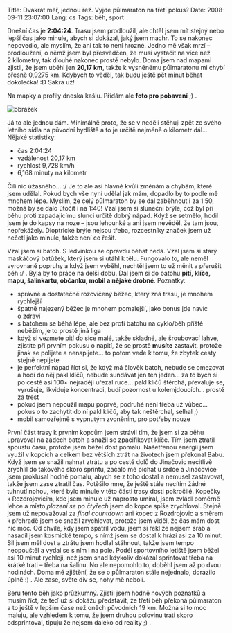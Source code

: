 Title: Dvakrát měř, jednou řež. Vyjde půlmaraton na třetí pokus?
Date: 2008-09-11 23:07:00
Lang: cs
Tags: běh, sport

Dnešní čas je **2:04:24**. Trasu jsem prodloužil, ale chtěl jsem mít stejný nebo lepší čas jako minule, abych si dokázal, jaký jsem machr. To se nakonec nepovedlo, ale myslím, že ani tak to není hrozné. Jedno mě však mrzí – prodloužení, o němž jsem byl přesvědčen, že musí vystačit na více než 2 kilometry, tak dlouhé nakonec prostě nebylo. Doma jsem nad mapami zjistil, že jsem uběhl jen **20,17 km**, takže k vysněnému půlmaratonu mi chybí přesně 0,9275 km. Kdybych to věděl, tak budu ještě pět minut běhat dokolečka! :D Sakra už!

Na mapky a profily dneska kašlu. Přidám ale **foto pro pobavení**
;) .

![obrázek]({static}/images/63.jpg)

Já to ale jednou dám. Minimálně proto, že se v neděli stěhuji zpět ze svého letního sídla na původní bydliště a to je určitě nejméně o kilometr dál… Nějaké statistiky:

-   čas 2:04:24
-   vzdálenost 20,17 km
-   rychlost 9,728 km/h
-   6,168 minuty na kilometr

Čili nic úžasného… :/ Je to ale asi hlavně kvůli změnám a chybám, které jsem udělal. Pokud bych vše nyní udělal jak mám, dopadlo by to podle mě mnohem lépe. Myslím, že celý půlmaraton by se dal zaběhnout i za 1:50, možná by se dalo útočit i na 1:40! Vzal jsem si sluneční brýle, což byl při běhu proti zapadajícímu slunci určitě dobrý nápad. Když se setmělo, hodil jsem je do kapsy na noze – jsou lehounké a ani jsem nevěděl, že tam jsou, nepřekážely. Dioptrické brýle nejsou třeba, rozcestníky značek jsem už nečetl jako minule, takže není co řešit.

Vzal jsem si batoh. S ledvinkou se opravdu běhat nedá. Vzal jsem si starý maskáčový batůžek, který jsem si utáhl k tělu. Fungovalo to, ale neměl vyrovnaně popruhy a když jsem vyběhl, nechtěl jsem to už měnit a přerušit běh :/ . Byla by to práce na delší dobu. Dal jsem si do batohu **pití, klíče, mapu, šalinkartu, občanku, mobil a nějaké drobné**. Poznatky:

-   správně a dostatečně rozcvičený běžec, který zná trasu, je mnohem rychlejší
-   špatně najezený běžec je mnohem pomalejší, jako bonus jde navíc o zdraví
-   s batohem se běhá lépe, ale bez profi batohu na cyklo/běh příště neběžím, je to prostě jiná liga
-   když si vezmete pití do sice malé, takže skladné, ale šroubovací lahve, zjistíte při prvním pokusu o napití, že se prostě **musíte** zastavit, protože jinak se polijete a nenapijete… to potom vede k tomu, že zbytek cesty stejně nepijete
-   je perfektní nápad říct si, že když má člověk batoh, nebude se omezovat a hodí do něj pakl klíčů, nebude sundávat jen ten jeden… za to bych si po cestě asi 100× nejraději uřezal ruce… pakl klíčů štěrchá, převaluje se, vyrušuje, likviduje koncentraci, budí pozornost u kolemjdoucích… prostě za trest
-   pokud jsem nepoužil mapu poprvé, podruhé není třeba už vůbec… pokus o to zachytit do ní pakl klíčů, aby tak neštěrchal, selhal ;)
-   mobil samozřejmě s vypnutým zvoněním, pro potřeby nouze

První část trasy k prvním kopcům jsem strávil tím, že jsem si za běhu upravoval na zádech batoh a snažil se zpacifikovat klíče. Tím jsem ztratil spoustu času, protože jsem běžel dost pomalu. Našetřenou energii jsem využil v kopcích a celkem bez větších ztrát na životech jsem překonal Babu. Když jsem se snažil nahnat ztrátu a po cestě dolů do Jinačovic necitlivě zrychlil do takového skoro sprintu, začalo mě píchat u srdce a Jinačovice jsem proklusal hodně pomalu, abych se z toho dostal a nemusel zastavovat, takže jsem zase ztratil čas. Potěšilo mne, že ještě stále necítím žádné tuhnutí nohou, které bylo minule v této části trasy dosti pokročilé. Kopečky k Rozdrojovicím, kde jsem minule už naprosto umíral, jsem zvládl poměrně lehce a místo *plazení se po čtyřech* jsem do kopce spíše zrychloval. Stejně jsem už nepovažoval za *final countdown* ani kopec z Rozdrojovic a směrem k přehradě jsem se snažil zrychlovat, protože jsem viděl, že čas mám dost nic moc. Od chvíle, kdy jsem spatřil vodu, jsem si řekl že nejsem srab a nasadil jsem kosmické tempo, s nímž jsem se dostal k hrázi asi za 10 minut. Sil jsem měl dost a ztrátu jsem hodlal stáhnout, takže jsem tempo neopouštěl a vydal se s ním i na pole. Podél sportovního letiště jsem běžel asi 10 minut rychleji, než jsem snad kdykoliv dokázal sprintovat třeba na krátké trati – třeba na šalinu. No ale nepomohlo to, doběhl jsem až po dvou hodinách. Doma mě zjištění, že se o půlmaraton stále nejednalo, dorazilo úplně :) . Ale zase, světe div se, nohy mě nebolí.

Beru tento běh jako průzkumný. Zjistil jsem hodně nových poznatků a musím říct, že teď už si dokážu představit, že třetí běh překoná půlmaraton a to ještě v lepším čase než oněch původních 19 km. Možná si to moc maluju, ale vzhledem k tomu, že jsem druhou polovinu trati skoro odsprintoval, tipuju že nejsem daleko od reality ;) .
